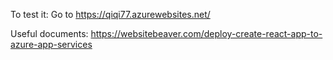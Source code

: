 To test it:
Go to https://qiqi77.azurewebsites.net/

Useful documents:
 https://websitebeaver.com/deploy-create-react-app-to-azure-app-services
